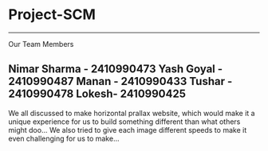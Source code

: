 # Project-SCM
---------------------------------------------
Our Team Members

Nimar Sharma - 2410990473
Yash Goyal - 2410990487
Manan - 2410990433
Tushar - 2410990478
Lokesh- 2410990425
---------------------------------------------
We all discussed to make horizontal prallax website, which would make it a unique experience for us to build something different than what others might doo...
We also tried to give each image different speeds to make it even challenging for us to make...
